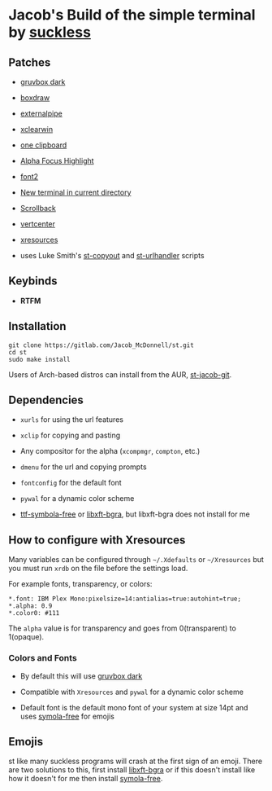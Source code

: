 # Jacob's Build of the simple terminal by [suckless](https://st.suckless.org)

## Patches

- [gruvbox dark](https://st.suckless.org/patches/gruvbox/)

- [boxdraw](https://st.suckless.org/patches/boxdraw/)

- [externalpipe](https://st.suckless.org/patches/externalpipe/)

- [xclearwin](https://st.suckless.org/patches/xclearwin/)

- [one clipboard](https://st.suckless.org/patches/clipboard/)

- [Alpha Focus Highlight](https://st.suckless.org/patches/alpha_focus_highlight/)

- [font2](https://st.suckless.org/patches/font2/
)
- [New terminal in current directory](https://st.suckless.org/patches/newterm/)

- [Scrollback](https://st.suckless.org/patches/scrollback/)

- [vertcenter](https://st.suckless.org/patches/vertcenter/)

- [xresources](https://st.suckless.org/patches/xresources/)

- uses Luke Smith's [st-copyout](https://github.com/LukeSmithxyz/st/blob/master/st-copyout) and [st-urlhandler](https://github.com/LukeSmithxyz/st/blob/master/st-urlhandler) scripts

## Keybinds

- **RTFM**

## Installation

```shell
git clone https://gitlab.com/Jacob_McDonnell/st.git
cd st
sudo make install
```

Users of Arch-based distros can install from the AUR, [st-jacob-git](https://aur.archlinux.org/packages/st-luke-git/).

## Dependencies

- `xurls` for using the url features

- `xclip` for copying and pasting

- Any compositor for the alpha (`xcompmgr`, `compton`, etc.)

- `dmenu` for the url and copying prompts

- `fontconfig` for the default font

- `pywal` for a dynamic color scheme

- [ttf-symbola-free](https://aur.archlinux.org/packages/ttf-symbola-free/) or [libxft-bgra](https://aur.archlinux.org/packages/libxft-bgra/), but libxft-bgra does not install for me

## How to configure with Xresources

Many variables can be configured through `~/.Xdefaults` or `~/Xresources` but you must run `xrdb` on the file before the settings load.

For example fonts, transparency, or colors:

```
*.font:	IBM Plex Mono:pixelsize=14:antialias=true:autohint=true;
*.alpha: 0.9
*.color0: #111
```

The `alpha` value is for transparency and goes from 0(transparent) to 1(opaque).

### Colors and Fonts

- By default this will use [gruvbox dark](https://github.com/morhetz/gruvbox)

- Compatible with `Xresources` and `pywal` for a dynamic color scheme

- Default font is the default mono font of your system at size 14pt and uses [symola-free](https://aur.archlinux.org/packages/ttf-symbola-free/)  for emojis

## Emojis

st like many suckless programs will crash at the first sign of an emoji. There are two solutions to this, first install [libxft-bgra](https://aur.archlinux.org/packages/libxft-bgra/) or if this doesn't install like how it doesn't for me then install [symola-free](https://aur.archlinux.org/packages/ttf-symbola-free/).
